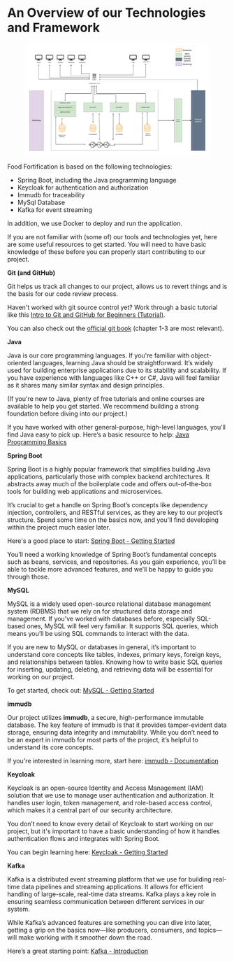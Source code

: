 # An Overview of our Technologies and Framework

<figure><img src="../../../.gitbook/assets/architectureOverview.png" alt=""><figcaption></figcaption></figure>

Food Fortification is based on the following technologies:

* Spring Boot, including the Java programming language
* Keycloak for authentication and authorization
* Immudb for traceability
* MySql Database
* Kafka for event streaming

In addition, we use Docker to deploy and run the application.

If you are not familiar with (some of) our tools and technologies yet, here are some useful resources to get started. You will need to have basic knowledge of these before you can properly start contributing to our project.

**Git (and GitHub)**

Git helps us track all changes to our project, allows us to revert things and is the basis for our code review process.

Haven't worked with git source control yet? Work through a basic tutorial like this [Intro to Git and GitHub for Beginners (Tutorial)](https://product.hubspot.com/blog/git-and-github-tutorial-for-beginners).

You can also check out the [official git book](https://git-scm.com/book/de/v2) (chapter 1-3 are most relevant).

**Java**

Java is our core programming languages. If you're familiar with object-oriented languages, learning Java should be straightforward. It’s widely used for building enterprise applications due to its stability and scalability. If you have experience with languages like C++ or C#, Java will feel familiar as it shares many similar syntax and design principles.

(If you're new to Java, plenty of free tutorials and online courses are available to help you get started. We recommend building a strong foundation before diving into our project.)

If you have worked with other general-purpose, high-level languages, you’ll find Java easy to pick up. Here’s a basic resource to help: [Java Programming Basics](https://www.javatpoint.com/java-tutorial)

**Spring Boot**

Spring Boot is a highly popular framework that simplifies building Java applications, particularly those with complex backend architectures. It abstracts away much of the boilerplate code and offers out-of-the-box tools for building web applications and microservices.

It’s crucial to get a handle on Spring Boot’s concepts like dependency injection, controllers, and RESTful services, as they are key to our project’s structure. Spend some time on the basics now, and you'll find developing within the project much easier later.

Here's a good place to start: [Spring Boot - Getting Started](https://spring.io/guides/gs/spring-boot/)

You’ll need a working knowledge of Spring Boot’s fundamental concepts such as beans, services, and repositories. As you gain experience, you’ll be able to tackle more advanced features, and we’ll be happy to guide you through those.

**MySQL**

MySQL is a widely used open-source relational database management system (RDBMS) that we rely on for structured data storage and management. If you’ve worked with databases before, especially SQL-based ones, MySQL will feel very familiar. It supports SQL queries, which means you’ll be using SQL commands to interact with the data.

If you are new to MySQL or databases in general, it’s important to understand core concepts like tables, indexes, primary keys, foreign keys, and relationships between tables. Knowing how to write basic SQL queries for inserting, updating, deleting, and retrieving data will be essential for working on our project.

To get started, check out: [MySQL - Getting Started](https://dev.mysql.com/doc/refman/8.0/en/tutorial.html)

**immudb**

Our project utilizes **immudb**, a secure, high-performance immutable database. The key feature of immudb is that it provides tamper-evident data storage, ensuring data integrity and immutability. While you don’t need to be an expert in immudb for most parts of the project, it’s helpful to understand its core concepts.

If you're interested in learning more, start here: [immudb - Documentation](https://docs.immudb.io/master/)

**Keycloak**

Keycloak is an open-source Identity and Access Management (IAM) solution that we use to manage user authentication and authorization. It handles user login, token management, and role-based access control, which makes it a central part of our security architecture.

You don’t need to know every detail of Keycloak to start working on our project, but it's important to have a basic understanding of how it handles authentication flows and integrates with Spring Boot.

You can begin learning here: [Keycloak - Getting Started](https://www.keycloak.org/guides#getting-started)

**Kafka**

Kafka is a distributed event streaming platform that we use for building real-time data pipelines and streaming applications. It allows for efficient handling of large-scale, real-time data streams. Kafka plays a key role in ensuring seamless communication between different services in our system.

While Kafka’s advanced features are something you can dive into later, getting a grip on the basics now—like producers, consumers, and topics—will make working with it smoother down the road.

Here’s a great starting point: [Kafka - Introduction](https://kafka.apache.org/documentation/#gettingStarted)
